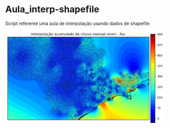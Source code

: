 # Aula_interp-shapefile
Script referente uma aula de interpolação usando dados de shapefile


![image](https://github.com/vlsantos-bit/Aula_interp-shapefile/blob/3f7fdddba764d1a5e32b9188a76a2fdafbe501eb/shape.png)

